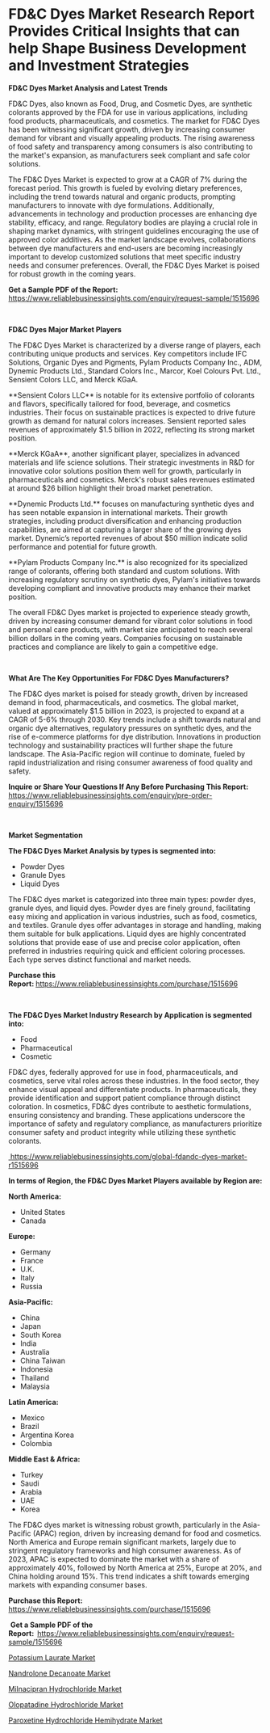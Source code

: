 <p><h1>FD&C Dyes Market Research Report Provides Critical Insights that can help Shape Business Development and Investment Strategies</h1></p><p><strong>FD&C Dyes Market Analysis and Latest Trends</strong></p>
<p><p>FD&C Dyes, also known as Food, Drug, and Cosmetic Dyes, are synthetic colorants approved by the FDA for use in various applications, including food products, pharmaceuticals, and cosmetics. The market for FD&C Dyes has been witnessing significant growth, driven by increasing consumer demand for vibrant and visually appealing products. The rising awareness of food safety and transparency among consumers is also contributing to the market's expansion, as manufacturers seek compliant and safe color solutions.</p><p>The FD&C Dyes Market is expected to grow at a CAGR of 7% during the forecast period. This growth is fueled by evolving dietary preferences, including the trend towards natural and organic products, prompting manufacturers to innovate with dye formulations. Additionally, advancements in technology and production processes are enhancing dye stability, efficacy, and range. Regulatory bodies are playing a crucial role in shaping market dynamics, with stringent guidelines encouraging the use of approved color additives. As the market landscape evolves, collaborations between dye manufacturers and end-users are becoming increasingly important to develop customized solutions that meet specific industry needs and consumer preferences. Overall, the FD&C Dyes Market is poised for robust growth in the coming years.</p></p>
<p><strong>Get a Sample PDF of the Report:&nbsp;</strong> <a href="https://www.reliablebusinessinsights.com/enquiry/request-sample/1515696?utm_campaign=950&utm_medium=2&utm_source=Github&utm_content=ia&utm_term=31012025&utm_id=fdc-dyes">https://www.reliablebusinessinsights.com/enquiry/request-sample/1515696</a></p>
<p>&nbsp;</p>
<p><strong>FD&C Dyes Major Market Players</strong></p>
<p><p>The FD&C Dyes Market is characterized by a diverse range of players, each contributing unique products and services. Key competitors include IFC Solutions, Organic Dyes and Pigments, Pylam Products Company Inc., ADM, Dynemic Products Ltd., Standard Colors Inc., Marcor, Koel Colours Pvt. Ltd., Sensient Colors LLC, and Merck KGaA.</p><p>**Sensient Colors LLC** is notable for its extensive portfolio of colorants and flavors, specifically tailored for food, beverage, and cosmetics industries. Their focus on sustainable practices is expected to drive future growth as demand for natural colors increases. Sensient reported sales revenues of approximately $1.5 billion in 2022, reflecting its strong market position.</p><p>**Merck KGaA**, another significant player, specializes in advanced materials and life science solutions. Their strategic investments in R&D for innovative color solutions position them well for growth, particularly in pharmaceuticals and cosmetics. Merck's robust sales revenues estimated at around $26 billion highlight their broad market penetration.</p><p>**Dynemic Products Ltd.** focuses on manufacturing synthetic dyes and has seen notable expansion in international markets. Their growth strategies, including product diversification and enhancing production capabilities, are aimed at capturing a larger share of the growing dyes market. Dynemic’s reported revenues of about $50 million indicate solid performance and potential for future growth.</p><p>**Pylam Products Company Inc.** is also recognized for its specialized range of colorants, offering both standard and custom solutions. With increasing regulatory scrutiny on synthetic dyes, Pylam's initiatives towards developing compliant and innovative products may enhance their market position.</p><p>The overall FD&C Dyes market is projected to experience steady growth, driven by increasing consumer demand for vibrant color solutions in food and personal care products, with market size anticipated to reach several billion dollars in the coming years. Companies focusing on sustainable practices and compliance are likely to gain a competitive edge.</p></p>
<p>&nbsp;</p>
<p><strong>What Are The Key Opportunities For FD&C Dyes Manufacturers?</strong></p>
<p><p>The FD&C dyes market is poised for steady growth, driven by increased demand in food, pharmaceuticals, and cosmetics. The global market, valued at approximately $1.5 billion in 2023, is projected to expand at a CAGR of 5-6% through 2030. Key trends include a shift towards natural and organic dye alternatives, regulatory pressures on synthetic dyes, and the rise of e-commerce platforms for dye distribution. Innovations in production technology and sustainability practices will further shape the future landscape. The Asia-Pacific region will continue to dominate, fueled by rapid industrialization and rising consumer awareness of food quality and safety.</p></p>
<p><strong>Inquire or Share Your Questions If Any Before Purchasing This Report:</strong> <a href="https://www.reliablebusinessinsights.com/enquiry/pre-order-enquiry/1515696?utm_campaign=950&utm_medium=2&utm_source=Github&utm_content=ia&utm_term=31012025&utm_id=fdc-dyes">https://www.reliablebusinessinsights.com/enquiry/pre-order-enquiry/1515696</a></p>
<p>&nbsp;</p>
<p><strong>Market Segmentation</strong></p>
<p><strong>The FD&C Dyes Market Analysis by types is segmented into:</strong></p>
<p><ul><li>Powder Dyes</li><li>Granule Dyes</li><li>Liquid Dyes</li></ul></p>
<p><p>The FD&C dyes market is categorized into three main types: powder dyes, granule dyes, and liquid dyes. Powder dyes are finely ground, facilitating easy mixing and application in various industries, such as food, cosmetics, and textiles. Granule dyes offer advantages in storage and handling, making them suitable for bulk applications. Liquid dyes are highly concentrated solutions that provide ease of use and precise color application, often preferred in industries requiring quick and efficient coloring processes. Each type serves distinct functional and market needs.</p></p>
<p><strong>Purchase this Report:&nbsp;</strong><a href="https://www.reliablebusinessinsights.com/purchase/1515696?utm_campaign=950&utm_medium=2&utm_source=Github&utm_content=ia&utm_term=31012025&utm_id=fdc-dyes">https://www.reliablebusinessinsights.com/purchase/1515696</a></p>
<p>&nbsp;</p>
<p><strong>The FD&C Dyes Market Industry Research by Application is segmented into:</strong></p>
<p><ul><li>Food</li><li>Pharmaceutical</li><li>Cosmetic</li></ul></p>
<p><p>FD&C dyes, federally approved for use in food, pharmaceuticals, and cosmetics, serve vital roles across these industries. In the food sector, they enhance visual appeal and differentiate products. In pharmaceuticals, they provide identification and support patient compliance through distinct coloration. In cosmetics, FD&C dyes contribute to aesthetic formulations, ensuring consistency and branding. These applications underscore the importance of safety and regulatory compliance, as manufacturers prioritize consumer safety and product integrity while utilizing these synthetic colorants.</p></p>
<p><a href="https://www.reliablebusinessinsights.com/global-fdandc-dyes-market-r1515696?utm_campaign=950&utm_medium=2&utm_source=Github&utm_content=ia&utm_term=31012025&utm_id=fdc-dyes">&nbsp;https://www.reliablebusinessinsights.com/global-fdandc-dyes-market-r1515696</a></p>
<p><strong>In terms of Region, the FD&C Dyes Market Players available by Region are:</strong></p>
<p>
    <p> <strong> North America: </strong>
        <ul>
            <li>United States</li>
            <li>Canada</li>
        </ul>
        </p> 
    <p> <strong> Europe: </strong>
        <ul>
            <li>Germany</li>
            <li>France</li>
            <li>U.K.</li>
            <li>Italy</li>
            <li>Russia</li>
        </ul>
        </p> 
    <p> <strong> Asia-Pacific: </strong>
        <ul>
            <li>China</li>
            <li>Japan</li>
            <li>South Korea</li>
            <li>India</li>
            <li>Australia</li>
            <li>China Taiwan</li>
            <li>Indonesia</li>
            <li>Thailand</li>
            <li>Malaysia</li>
        </ul>
        </p> 
    <p> <strong> Latin America: </strong>
        <ul>
            <li>Mexico</li>
            <li>Brazil</li>
            <li>Argentina Korea</li>
            <li>Colombia</li>
        </ul>
        </p> 
    <p> <strong> Middle East & Africa: </strong>
        <ul>
            <li>Turkey</li>
            <li>Saudi</li>
            <li>Arabia</li>
            <li>UAE</li>
            <li>Korea</li>
        </ul>
    </p>
    </p>
<p><p>The FD&C dyes market is witnessing robust growth, particularly in the Asia-Pacific (APAC) region, driven by increasing demand for food and cosmetics. North America and Europe remain significant markets, largely due to stringent regulatory frameworks and high consumer awareness. As of 2023, APAC is expected to dominate the market with a share of approximately 40%, followed by North America at 25%, Europe at 20%, and China holding around 15%. This trend indicates a shift towards emerging markets with expanding consumer bases.</p></p>
<p><strong>Purchase this Report: </strong><a href="https://www.reliablebusinessinsights.com/purchase/1515696?utm_campaign=950&utm_medium=2&utm_source=Github&utm_content=ia&utm_term=31012025&utm_id=fdc-dyes">https://www.reliablebusinessinsights.com/purchase/1515696</a></p>
<p>&nbsp;<strong>Get a Sample PDF of the Report:&nbsp;&nbsp;</strong><a href="https://www.reliablebusinessinsights.com/enquiry/request-sample/1515696?utm_campaign=950&utm_medium=2&utm_source=Github&utm_content=ia&utm_term=31012025&utm_id=fdc-dyes">https://www.reliablebusinessinsights.com/enquiry/request-sample/1515696</a></p>
<p><strong></strong></p>
<p><p><a href="https://github.com/nathaliehurles7142/Market-Research-Report-List-1/blob/main/potassium-laurate-market.md?utm_campaign=950&utm_medium=2&utm_source=Github&utm_content=ia&utm_term=31012025&utm_id=fdc-dyes">Potassium Laurate Market</a></p><p><a href="https://github.com/rosalinebhakta48/Market-Research-Report-List-1/blob/main/nandrolone-decanoate-market.md?utm_campaign=950&utm_medium=2&utm_source=Github&utm_content=ia&utm_term=31012025&utm_id=fdc-dyes">Nandrolone Decanoate Market</a></p><p><a href="https://github.com/ElviraLeka1962/Market-Research-Report-List-1/blob/main/milnacipran-hydrochloride-market.md?utm_campaign=950&utm_medium=2&utm_source=Github&utm_content=ia&utm_term=31012025&utm_id=fdc-dyes">Milnacipran Hydrochloride Market</a></p><p><a href="https://github.com/darenph8er/Market-Research-Report-List-1/blob/main/olopatadine-hydrochloride-market.md?utm_campaign=950&utm_medium=2&utm_source=Github&utm_content=ia&utm_term=31012025&utm_id=fdc-dyes">Olopatadine Hydrochloride Market</a></p><p><a href="https://github.com/kimberjam0i/Market-Research-Report-List-1/blob/main/paroxetine-hydrochloride-hemihydrate-market.md?utm_campaign=950&utm_medium=2&utm_source=Github&utm_content=ia&utm_term=31012025&utm_id=fdc-dyes">Paroxetine Hydrochloride Hemihydrate Market</a></p></p>